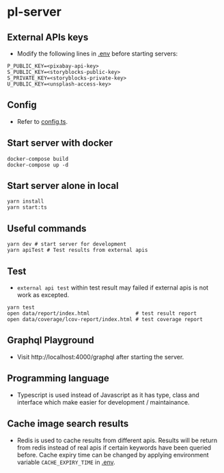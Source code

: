 # pl-server

## External APIs keys

- Modify the following lines in [.env](./.env) before starting servers:

```
P_PUBLIC_KEY=<pixabay-api-key>
S_PUBLIC_KEY=<storyblocks-public-key>
S_PRIVATE_KEY=<storyblocks-private-key>
U_PUBLIC_KEY=<unsplash-access-key>
```

## Config

- Refer to [config.ts](./src/config.ts).

## Start server with docker

```
docker-compose build
docker-compose up -d
```

## Start server alone in local

```
yarn install
yarn start:ts
```

## Useful commands

```
yarn dev # start server for development
yarn apiTest # Test results from external apis
```

## Test

- `external api test` within test result may failed if external apis is not work as excepted.

```
yarn test
open data/report/index.html               # test result report
open data/coverage/lcov-report/index.html # test coverage report
```

## Graphql Playground

- Visit http://localhost:4000/graphql after starting the server.

## Programming language

- Typescript is used instead of Javascript as it has type, class and interface which make easier for development / maintainance.

## Cache image search results

- Redis is used to cache results from different apis. Results will be return from redis instead of real apis if certain keywords have been queried before. Cache expiry time can be changed by applying environment variable `CACHE_EXPIRY_TIME` in [.env](./.env).
